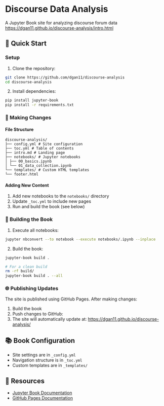 # Discourse Data Analysis

A Jupyter Book site for analyzing discourse forum data
https://dgan11.github.io/discourse-analysis/intro.html


## 🚀 Quick Start

### Setup
1. Clone the repository:
```bash
git clone https://github.com/dgan11/discourse-analysis
cd discourse-analysis
```
2. Install dependencies:
```bash
pip install jupyter-book
pip install -r requirements.txt
```
### 📝 Making Changes

#### File Structure
```
discourse-analysis/
├── config.yml # Site configuration
├── toc.yml # Table of contents
├── intro.md # Landing page
├── notebooks/ # Jupyter notebooks
│ ├── 00_basics.ipynb
│ └── 01_data_collection.ipynb
└── templates/ # Custom HTML templates
└── footer.html
```

#### Adding New Content
1. Add new notebooks to the `notebooks/` directory
2. Update `_toc.yml` to include new pages
3. Run and build the book (see below)

### 🔨 Building the Book

1. Execute all notebooks:
```bash
jupyter nbconvert --to notebook --execute notebooks/.ipynb --inplace
```
2. Build the book:
```bash
jupyter-book build .

# For a clean build
rm -rf build/
jupyter-book build . --all
```

### 🌐 Publishing Updates

The site is published using GitHub Pages. After making changes:

1. Build the book
2. Push changes to GitHub:
3. The site will automatically update at: https://dgan11.github.io/discourse-analysis/

## 📚 Book Configuration

- Site settings are in `_config.yml`
- Navigation structure is in `_toc.yml`
- Custom templates are in `_templates/`

## 📖 Resources

- [Jupyter Book Documentation](https://jupyterbook.org/)
- [GitHub Pages Documentation](https://docs.github.com/en/pages)